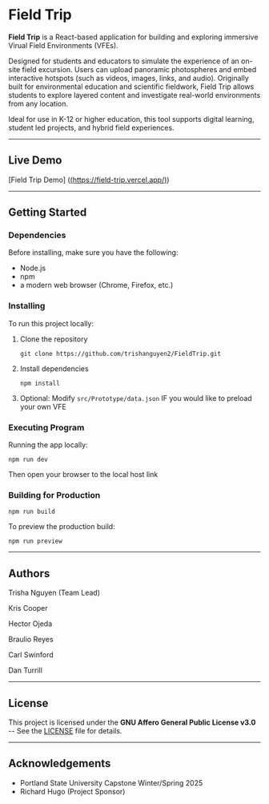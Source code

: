 # Field Trip

**Field Trip** is a React-based application for building and exploring immersive Virual Field Environments (VFEs). 

Designed for students and educators to simulate the experience of an on-site field excursion. Users can upload panoramic photospheres and embed interactive 
hotspots (such as videos, images, links, and audio). Originally built for environmental education and scientific fieldwork, Field Trip allows students to explore
layered content and investigate real-world environments from any location. 

Ideal for use in K-12 or higher education, this tool supports digital learning, student led projects, and hybrid field experiences. 

---

## Live Demo
[Field Trip Demo] ([(https://field-trip.vercel.app/)](https://field-trip.vercel.app/))

---

## Getting Started 

### Dependencies

Before installing, make sure you have the following: 
- Node.js
- npm
- a modern web browser (Chrome, Firefox, etc.)
  

### Installing

To run this project locally: 

1. Clone the repository
   ```
   git clone https://github.com/trishanguyen2/FieldTrip.git
   ```
   
2. Install dependencies
   ```
   npm install
   ```
   
3. Optional: Modify `src/Prototype/data.json` IF you would like to preload your own VFE


### Executing Program

Running the app locally: 
```
npm run dev
```

Then open your browser to the local host link 


### Building for Production
```
npm run build
```

To preview the production build: 
```
npm run preview
```
---

## Authors
Trisha Nguyen (Team Lead) 

Kris Cooper 

Hector Ojeda 

Braulio Reyes 

Carl Swinford

Dan Turrill

---

## License
This project is licensed under the **GNU Affero General Public License v3.0** -- See the [LICENSE](./LICENSE) file for details. 

---

## Acknowledgements
- Portland State University Capstone Winter/Spring 2025
- Richard Hugo (Project Sponsor)


